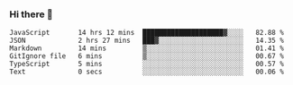 ### Hi there 👋

<!-- - 🔭 I’m currently working on ...
- 🌱 I’m currently learning ...
- 👯 I’m looking to collaborate on ...
- 🤔 I’m looking for help with ...
- 💬 Ask me about ...
- 📫 How to reach me: ...
- 😄 Pronouns: ...
- ⚡ Fun fact: ... -->



<!--START_SECTION:waka-->

```text
JavaScript       14 hrs 12 mins  ████████████████████▓░░░░   82.88 %
JSON             2 hrs 27 mins   ███▓░░░░░░░░░░░░░░░░░░░░░   14.35 %
Markdown         14 mins         ▒░░░░░░░░░░░░░░░░░░░░░░░░   01.41 %
GitIgnore file   6 mins          ▒░░░░░░░░░░░░░░░░░░░░░░░░   00.67 %
TypeScript       5 mins          ░░░░░░░░░░░░░░░░░░░░░░░░░   00.57 %
Text             0 secs          ░░░░░░░░░░░░░░░░░░░░░░░░░   00.06 %
```

<!--END_SECTION:waka-->

